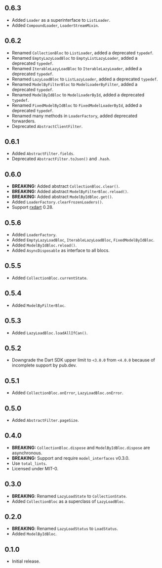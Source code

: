 ## 0.6.3

* Added `Loader` as a superinterface to `ListLoader`.
* Added `CompoundLoader`, `LoaderStreamMixin`.

## 0.6.2

* Renamed `CollectionBloc` to `ListLoader`, added a deprecated `typedef`.
* Renamed `EmptyLazyLoadBloc` to `EmptyListLazyLoader`, added a deprecated `typedef`.
* Renamed `IterableLazyLoadBloc` to `IterableLazyLoader`, added a deprecated `typedef`.
* Renamed `LazyLoadBloc` to `ListLazyLoader`, added a deprecated `typedef`.
* Renamed `ModelByFilterBloc` to `ModelLoaderByFilter`, added a deprecated `typedef`.
* Renamed `ModelByIdBloc` to `ModelLoaderById`, added a deprecated `typedef`.
* Renamed `FixedModelByIdBloc` to `FixedModelLoaderById`, added a deprecated `typedef`.
* Renamed many methods in `LoaderFactory`, added deprecated forwarders.
* Deprecated `AbstractClientFilter`.

## 0.6.1

* Added `AbstractFilter.fields`.
* Deprecated `AbstractFilter.toJson()` and `.hash`.

## 0.6.0

* **BREAKING:** Added abstract `CollectionBloc.clear()`.
* **BREAKING:** Added abstract `ModelByFilterBloc.reload()`.
* **BREAKING:** Added abstract `ModelByIdBloc.get()`.
* Added `LoaderFactory.clearFrozenLoaders()`.
* Support [rxdart](https://pub.dev/packages/rxdart) 0.28.

## 0.5.6

* Added `LoaderFactory`.
* Added `EmptyLazyLoadBloc`, `IterableLazyLoadBloc`, `FixedModelByIdBloc`.
* Added `ModelByIdBloc.reload()`.
* Added `AsyncDisposable` as interface to all blocs.

## 0.5.5

* Added `CollectionBloc.currentState`.

## 0.5.4

* Added `ModelByFilterBloc`.

## 0.5.3

* Added `LazyLoadBloc.loadAllIfCan()`.

## 0.5.2

* Downgrade the Dart SDK upper limit to `<3.0.0` from `<4.0.0` because of incomplete support by pub.dev.

## 0.5.1

* Added `CollectionBloc.onError`, `LazyLoadBloc.onError`.

## 0.5.0

* Added `AbstractFilter.pageSize`.

## 0.4.0

* **BREAKING:** `CollectionBloc.dispose` and `ModelByIdBloc.dispose` are asynchronous.
* **BREAKING:** Support and require `model_interfaces` v0.3.0.
* Use `total_lints`.
* Licensed under MIT-0.

## 0.3.0

* **BREAKING**: Renamed `LazyLoadState` to `CollectionState`.
* Added `CollectionBloc` as a superclass of `LazyLoadBloc`.

## 0.2.0

* **BREAKING**: Renamed `LazyLoadStatus` to `LoadStatus`.
* Added `ModelByIdBloc`.

## 0.1.0

* Initial release.
